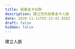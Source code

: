 ```yaml
---
title: 就業金卡社群
description: 建立您的就業金卡人脈
date: 2020-11-11T05:23:43.038Z
draft: false
hidden: false
---
```

建立人脈